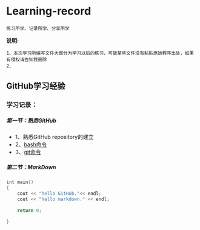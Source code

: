 # Learning-record
	练习所学、记录所学、分享所学

**说明:**

	1、本次学习所编写文件大部分为学习以后的练习，可能某些文件没有粘贴原始程序出处，如果有侵权请告知我删除	
	2、
	

## GitHub学习经验	
### 学习记录：
##### 第一节：熟悉GitHub
- 1、熟悉GitHub repository的建立
- 2、[bash命令](https://github.com/dhmaodou/Learning-record/blob/master/doc/Bash_Cmd.md)
- 3、[git命令](https://github.com/dhmaodou/Learning-record/blob/master/doc/Git_Cmd.md)


##### 第二节：MarkDown
``` c++
int main()
{
	cout << "hello GitHub."<< endl;
	cout << "hello markdown." << endl;
	
	return 0;
	
}
	
```

